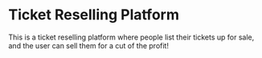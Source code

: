 # Ticket Reselling Platform

This is a ticket reselling platform where people list their tickets up for sale, and the user can sell them for a cut of the profit! 
